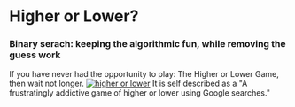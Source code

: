 # Higher or Lower?
### Binary serach: keeping the algorithmic fun, while removing the guess work 

If you have never had the opportunity to play: The Higher or Lower Game, then wait not longer. [![higher or lower](http://www.higherlowergame.com)](http://www.higherlowergame.com)
It is self described as a "A frustratingly addictive game of higher or lower using Google searches." 

